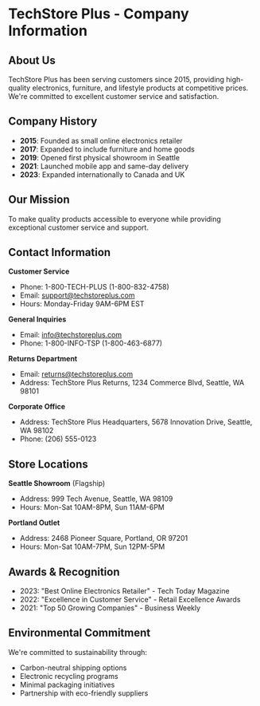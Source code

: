 # TechStore Plus - Company Information

## About Us

TechStore Plus has been serving customers since 2015, providing high-quality electronics, furniture, and lifestyle products at competitive prices. We're committed to excellent customer service and satisfaction.

## Company History

- **2015**: Founded as small online electronics retailer
- **2017**: Expanded to include furniture and home goods
- **2019**: Opened first physical showroom in Seattle
- **2021**: Launched mobile app and same-day delivery
- **2023**: Expanded internationally to Canada and UK

## Our Mission

To make quality products accessible to everyone while providing exceptional customer service and support.

## Contact Information

**Customer Service**
- Phone: 1-800-TECH-PLUS (1-800-832-4758)
- Email: support@techstoreplus.com
- Hours: Monday-Friday 9AM-6PM EST

**General Inquiries**
- Email: info@techstoreplus.com
- Phone: 1-800-INFO-TSP (1-800-463-6877)

**Returns Department**
- Email: returns@techstoreplus.com
- Address: TechStore Plus Returns, 1234 Commerce Blvd, Seattle, WA 98101

**Corporate Office**
- Address: TechStore Plus Headquarters, 5678 Innovation Drive, Seattle, WA 98102
- Phone: (206) 555-0123

## Store Locations

**Seattle Showroom** (Flagship)
- Address: 999 Tech Avenue, Seattle, WA 98109
- Hours: Mon-Sat 10AM-8PM, Sun 11AM-6PM

**Portland Outlet**
- Address: 2468 Pioneer Square, Portland, OR 97201
- Hours: Mon-Sat 10AM-7PM, Sun 12PM-5PM

## Awards & Recognition

- 2023: "Best Online Electronics Retailer" - Tech Today Magazine
- 2022: "Excellence in Customer Service" - Retail Excellence Awards
- 2021: "Top 50 Growing Companies" - Business Weekly

## Environmental Commitment

We're committed to sustainability through:
- Carbon-neutral shipping options
- Electronic recycling programs
- Minimal packaging initiatives
- Partnership with eco-friendly suppliers